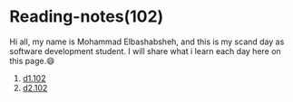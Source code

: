 # Reading-notes(102) 
Hi all, my name is Mohammad Elbashabsheh, and this is my scand day as software development student.
I will share what i learn each day here on this page.:smile:

1. [d1.102](https://mobash96.github.io/Reading-notes)
2. [d2.102](https://mobash96.github.io/reading-notes-102-class03/)


